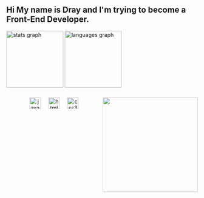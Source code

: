 
<h2 align="left">Hi My name is Dray and I'm trying to become a Front-End Developer.</h2>



<div >
  <img src="https://github-readme-stats.vercel.app/api?username=ohnara&hide_title=false&hide_rank=false&show_icons=true&include_all_commits=true&count_private=true&disable_animations=false&theme=dracula&locale=en&hide_border=false" height="150" alt="stats graph"  />
  <img src="https://github-readme-stats.vercel.app/api/top-langs?username=ohnara&locale=en&hide_title=false&layout=compact&card_width=320&langs_count=5&theme=dracula&hide_border=false" height="150" alt="languages graph"  />
</div>

###

<img align="right" height="250" src="https://i.giphy.com/media/v1.Y2lkPTc5MGI3NjExZjF1bXg0YTZldnJoZjRzdmhnNTQxMWc3aTBicjE5anY1ODdjZGtzYiZlcD12MV9pbnRlcm5hbF9naWZfYnlfaWQmY3Q9Zw/oje6kPRIef6Gk/giphy.gif"  />

###

<div align="center">
  <img src="https://cdn.jsdelivr.net/gh/devicons/devicon/icons/javascript/javascript-original.svg" height="30" alt="javascript logo"  />
  <img width="12" />
  <img src="https://cdn.jsdelivr.net/gh/devicons/devicon/icons/html5/html5-original.svg" height="30" alt="html5 logo"  />
  <img width="12" />
  <img src="https://cdn.jsdelivr.net/gh/devicons/devicon/icons/css3/css3-original.svg" height="30" alt="css3 logo"  />
 

###

